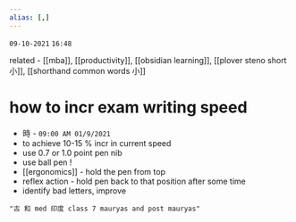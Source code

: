 ```yaml
---
alias: [,]
---
```

`09-10-2021`
`16:48`

related - [[mba]], [[productivity]], [[obsidian learning]], [[plover steno short 小]], [[shorthand common words 小]]

# how to incr exam writing speed
- 時 - `09:00 AM 01/9/2021`
- to achieve 10-15 % incr in current speed
- use 0.7 or 1.0 point pen nib
- use ball pen !
- [[ergonomics]] - hold the pen from top
- reflex action - hold pen back to that position after some time
- identify bad letters, improve
```query
"古 和 med 印度 class 7 mauryas and post mauryas"
```

